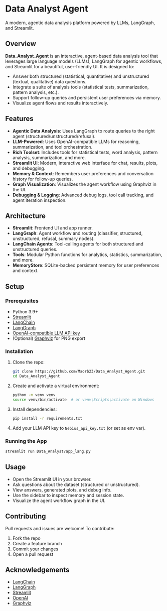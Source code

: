 # Data Analyst Agent

A modern, agentic data analysis platform powered by LLMs, LangGraph, and Streamlit.

## Overview

**Data_Analyst_Agent** is an interactive, agent-based data analysis tool that leverages large language models (LLMs), LangGraph for agentic workflows, and Streamlit for a beautiful, user-friendly UI. It is designed to:
- Answer both structured (statistical, quantitative) and unstructured (textual, qualitative) data questions.
- Integrate a suite of analysis tools (statistical tests, summarization, pattern analysis, etc.).
- Support follow-up queries and persistent user preferences via memory.
- Visualize agent flows and results interactively.

## Features
- **Agentic Data Analysis**: Uses LangGraph to route queries to the right agent (structured/unstructured/refusal).
- **LLM-Powered**: Uses OpenAI-compatible LLMs for reasoning, summarization, and tool orchestration.
- **Rich Toolset**: Includes tools for statistical tests, word analysis, pattern analysis, summarization, and more.
- **Streamlit UI**: Modern, interactive web interface for chat, results, plots, and debugging.
- **Memory & Context**: Remembers user preferences and conversation history for follow-up queries.
- **Graph Visualization**: Visualizes the agent workflow using Graphviz in the UI.
- **Debugging & Logging**: Advanced debug logs, tool call tracking, and agent iteration inspection.

## Architecture
- **Streamlit**: Frontend UI and app runner.
- **LangGraph**: Agent workflow and routing (classifier, structured, unstructured, refusal, summary nodes).
- **LangChain Agents**: Tool-calling agents for both structured and unstructured queries.
- **Tools**: Modular Python functions for analytics, statistics, summarization, and more.
- **MemoryStore**: SQLite-backed persistent memory for user preferences and context.

## Setup

### Prerequisites
- Python 3.9+
- [Streamlit](https://streamlit.io/)
- [LangChain](https://python.langchain.com/)
- [LangGraph](https://github.com/langchain-ai/langgraph)
- [OpenAI-compatible LLM API key](https://platform.openai.com/)
- (Optional) [Graphviz](https://graphviz.gitlab.io/download/) for PNG export

### Installation
1. Clone the repo:
   ```sh
   git clone https://github.com/Maorb23/Data_Analyst_Agent.git
   cd Data_Analyst_Agent
   ```
2. Create and activate a virtual environment:
   ```sh
   python -m venv venv
   source venv/bin/activate  # or venv\Scripts\activate on Windows
   ```
3. Install dependencies:
   ```sh
   pip install -r requirements.txt
   ```
4. Add your LLM API key to `Nebius_api_key.txt` (or set as env var).

### Running the App
```sh
streamlit run Data_Analyst/app_lang.py
```

## Usage
- Open the Streamlit UI in your browser.
- Ask questions about the dataset (structured or unstructured).
- View answers, generated plots, and debug info.
- Use the sidebar to inspect memory and session state.
- Visualize the agent workflow graph in the UI.

## Contributing
Pull requests and issues are welcome! To contribute:
1. Fork the repo
2. Create a feature branch
3. Commit your changes
4. Open a pull request

## Acknowledgements
- [LangChain](https://python.langchain.com/)
- [LangGraph](https://github.com/langchain-ai/langgraph)
- [Streamlit](https://streamlit.io/)
- [OpenAI](https://openai.com/)
- [Graphviz](https://graphviz.gitlab.io/)

